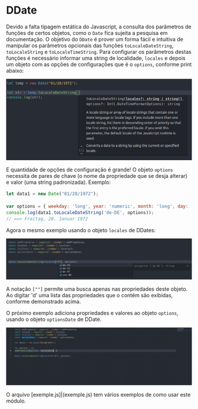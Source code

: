 # DDate

Devido a falta tipagem estática do Javascript, a consulta dos parâmetros de funções de certos objetos, como o ```Date``` fica sujeita a pesquisa em documentação. O objetivo do ```DDate``` é prover um forma fácil e intuitiva de manipular os parâmetros opcionais das funções ```toLocaleDateString```, ```toLocaleString``` e ```toLocaleTimeString```.  Para configurar os parâmetros destas funções é necessário informar uma string de localidade, ```locales``` e depois um objeto com as opções de configurações que é o ```options```, conforme print abaixo:

![printLocaleDateString](printLocaleDateString.png)

E quantidade de opções de configuração é grande! O objeto ```options``` necessita de pares de chave (o nome da propriedade que se desja alterar) e valor (uma string padronizada). Exemplo:

```javascript
let data1 = new Date("01/28/1972");

var options = { weekday: 'long', year: 'numeric', month: 'long', day: 'numeric' };
console.log(data1.toLocaleDateString('de-DE', options));
// ==> Freitag, 28. Januar 1972
```
Agora o mesmo exemplo usando o objeto ```locales``` de DDates:

![print intelissense](printIntellisense_locales.png)

A notação ```[""]``` permite uma busca apenas nas propriedades deste objeto. Ao digitar 'd' uma lista das propriedades que o contém são exibidas, conforme demonstrado acima.

O próximo exemplo adiciona propriedades e valores ao objeto ```options```, usando o objeto ```optionsDate``` de DDate. 

![git intellisense options](gif_options1.gif)

O arquivo [exemple.js]|(exemple.js) tem vários exemplos de como usar este módulo.
